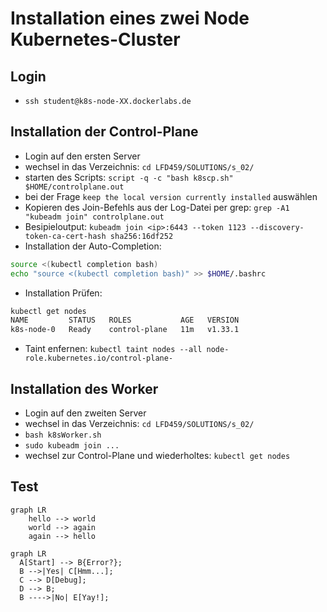 # Installation eines zwei Node Kubernetes-Cluster

## Login

- `ssh student@k8s-node-XX.dockerlabs.de`

## Installation der Control-Plane

- Login auf den ersten Server
- wechsel in das Verzeichnis: `cd LFD459/SOLUTIONS/s_02/`
- starten des Scripts: `script -q -c "bash k8scp.sh" $HOME/controlplane.out`
- bei der Frage `keep the local version currently installed` auswählen
- Kopieren des Join-Befehls <kubeadm join> aus der Log-Datei per grep: `grep -A1 "kubeadm join" controlplane.out`
- Besipieloutput: `kubeadm join <ip>:6443 --token 1123 --discovery-token-ca-cert-hash sha256:16df252`
- Installation der Auto-Completion:

```bash
source <(kubectl completion bash)
echo "source <(kubectl completion bash)" >> $HOME/.bashrc
```

- Installation Prüfen:

```bash
kubectl get nodes
NAME         STATUS   ROLES           AGE   VERSION
k8s-node-0   Ready    control-plane   11m   v1.33.1
```

- Taint enfernen:
`kubectl taint nodes --all node-role.kubernetes.io/control-plane-`

## Installation des Worker

- Login auf den zweiten Server
- wechsel in das Verzeichnis: `cd LFD459/SOLUTIONS/s_02/`
- `bash k8sWorker.sh`
- `sudo kubeadm join ...`
- wechsel zur Control-Plane und wiederholtes: `kubectl get nodes`

## Test

```mermaid
graph LR
    hello --> world
    world --> again
    again --> hello
```

``` mermaid
graph LR
  A[Start] --> B{Error?};
  B -->|Yes| C[Hmm...];
  C --> D[Debug];
  D --> B;
  B ---->|No| E[Yay!];
```
